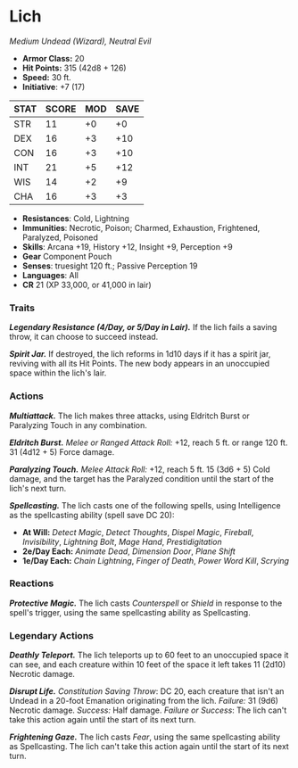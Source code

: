 # Lich

*Medium Undead (Wizard), Neutral Evil*

- **Armor Class:** 20
- **Hit Points:** 315 (42d8 + 126)
- **Speed:** 30 ft.
- **Initiative**: +7 (17)

|STAT|SCORE|MOD|SAVE|
| --- | --- | --- | ---- |
| STR | 11 | +0 | +0 |
| DEX | 16 | +3 | +10 |
| CON | 16 | +3 | +10 |
| INT | 21 | +5 | +12 |
| WIS | 14 | +2 | +9 |
| CHA | 16 | +3 | +3 |

- **Resistances**: Cold, Lightning
- **Immunities**: Necrotic, Poison; Charmed, Exhaustion, Frightened, Paralyzed, Poisoned
- **Skills**: Arcana +19, History +12, Insight +9, Perception +9
- **Gear** Component Pouch
- **Senses**: truesight 120 ft.; Passive Perception 19
- **Languages**: All
- **CR** 21 (XP 33,000, or 41,000 in lair)

### Traits

***Legendary Resistance (4/Day, or 5/Day in Lair).*** If the lich fails a saving throw, it can choose to succeed instead.

***Spirit Jar.*** If destroyed, the lich reforms in 1d10 days if it has a spirit jar, reviving with all its Hit Points. The new body appears in an unoccupied space within the lich's lair.


### Actions

***Multiattack.*** The lich makes three attacks, using Eldritch Burst or Paralyzing Touch in any combination.

***Eldritch Burst.*** *Melee or Ranged Attack Roll:* +12, reach 5 ft. or range 120 ft. 31 (4d12 + 5) Force damage.

***Paralyzing Touch.*** *Melee Attack Roll:* +12, reach 5 ft. 15 (3d6 + 5) Cold damage, and the target has the Paralyzed condition until the start of the lich's next turn.

***Spellcasting.*** The lich casts one of the following spells, using Intelligence as the spellcasting ability (spell save DC 20):

- **At Will:** *Detect Magic*, *Detect Thoughts*, *Dispel Magic*, *Fireball*, *Invisibility*, *Lightning Bolt*, *Mage Hand*, *Prestidigitation*
- **2e/Day Each:** *Animate Dead*, *Dimension Door*, *Plane Shift*
- **1e/Day Each:** *Chain Lightning*, *Finger of Death*, *Power Word Kill*, *Scrying*

### Reactions

***Protective Magic.*** The lich casts *Counterspell* or *Shield* in response to the spell's trigger, using the same spellcasting ability as Spellcasting.

### Legendary Actions

***Deathly Teleport.*** The lich teleports up to 60 feet to an unoccupied space it can see, and each creature within 10 feet of the space it left takes 11 (2d10) Necrotic damage.

***Disrupt Life.*** *Constitution Saving Throw*: DC 20, each creature that isn't an Undead in a 20-foot Emanation originating from the lich. *Failure:*  31 (9d6) Necrotic damage. *Success:*  Half damage. *Failure or Success*:  The lich can't take this action again until the start of its next turn.

***Frightening Gaze.*** The lich casts *Fear*, using the same spellcasting ability as Spellcasting. The lich can't take this action again until the start of its next turn.
